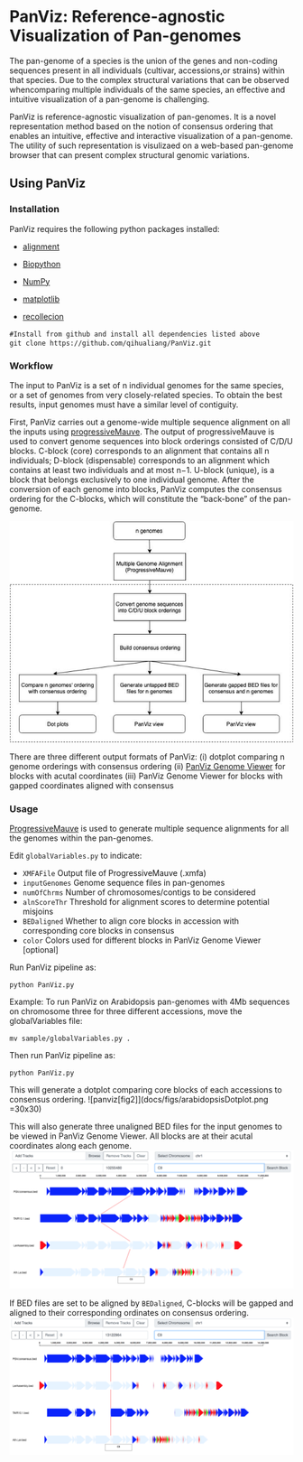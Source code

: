 # PanViz: Reference-agnostic Visualization of Pan-genomes
The pan-genome of a species is the union of the genes and non-coding sequences present in all individuals (cultivar, accessions,or strains) within that species. Due to the complex structural variations that can be observed whencomparing multiple individuals of the same species, an effective and intuitive visualization of a pan-genome is challenging. 

PanViz is reference-agnostic visualization of pan-genomes. It is a novel representation method based on the notion of consensus ordering that enables an intuitive, effective and interactive visualization of a pan-genome. The utility of such representation is visulizaed on  a web-based pan-genome browser that can present complex structural genomic variations.

## Using PanViz

### Installation
PanViz requires the following python packages installed:
-   [alignment](https://pypi.org/project/alignment/)

-   [Biopython](https://biopython.org)

-   [NumPy](https://numpy.org)

-   [matplotlib](https://matplotlib.org/3.2.1/api/_as_gen/matplotlib.pyplot.html)

-   [recollecion](https://pypi.org/project/recollection/)


```
#Install from github and install all dependencies listed above
git clone https://github.com/qihualiang/PanViz.git
```

### Workflow

The input to PanViz is a set of n individual genomes for the same species, or a set of genomes from very closely-related species. To obtain the best results, input genomes must have a similar level of contiguity. 

First, PanViz carries out a genome-wide multiple sequence alignment on all the inputs using [progressiveMauve](http://darlinglab.org/mauve/user-guide/progressivemauve.html). The output of progressiveMauve is used to convert genome sequences into block orderings consisted of C/D/U blocks. C-block (core) corresponds to an alignment that contains all n individuals; D-block (dispensable) corresponds to an alignment which contains at least two individuals and at most n−1. U-block (unique), is a block that belongs exclusively to one individual genome. After the conversion of each genome into blocks, PanViz computes the consensus ordering for the C-blocks, which will constitute the “back-bone” of the pan-genome. 

![panviz\[fig1\]](docs/figs/flowchart.jpg)

There are three different output formats of PanViz:
  (i) dotplot comparing n genome orderings with consensus ordering
  (ii) [PanViz Genome Viewer](http://panviz.cs.ucr.edu) for blocks with acutal coordinates
  (iii) PanViz Genome Viewer for blocks with gapped coordinates aligned with consensus


### Usage
[ProgressiveMauve](http://darlinglab.org/mauve/user-guide/progressivemauve.html) is used to generate multiple sequence alignments for all the genomes within the pan-genomes. 

Edit `globalVariables.py` to indicate:
-    `XMFAFile` Output file of ProgressiveMauve (.xmfa)
-    `inputGenomes` Genome sequence files in pan-genomes 
-    `numOfChrms` Number of chromosomes/contigs to be considered
-    `alnScoreThr` Threshold for alignment scores to determine potential misjoins
-    `BEDaligned` Whether to align core blocks in accession with corresponding core blocks in consensus
-    `color` Colors used for different blocks in PanViz Genome Viewer [optional]

Run PanViz pipeline as:
```
python PanViz.py
```


Example:
To run PanViz on Arabidopsis pan-genomes with 4Mb sequences on chromosome three for three different accessions, move the globalVariables file:
```
mv sample/globalVariables.py .
```
Then run PanViz pipeline as:
```
python PanViz.py
```
This will generate a dotplot comparing core blocks of each accessions to consensus ordering. 
![panviz\[fig2\]](docs/figs/arabidopsisDotplot.png =30x30)

This will also generate three unaligned BED files for the input genomes to be viewed in PanViz Genome Viewer. All blocks are at their acutal coordinates along each genome.
![panviz\[fig3\]](docs/figs/arabidopsisPanVizUnaligned.png)

If BED files are set to be aligned by `BEDaligned`, C-blocks will be gapped and aligned to their corresponding ordinates on consensus ordering. 
![panviz\[fig4\]](docs/figs/arabidopsisPanVizAligned.png)






